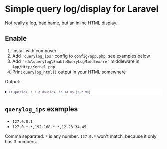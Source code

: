 Simple query log/display for Laravel
====

Not really a log, bad name, but an inline HTML display.

Enable
----

1. Install with composer
2. Add `'querylog_ips'` config to `config/app.php`, see examples below
3. Add `'rdx\querylog\EnableQueryLogMiddleware'` middleware in `App/Http/Kernel.php`
4. Print `querylog_html()` output in your HTML somewhere

Output:

![querylog output](https://raw.githubusercontent.com/rudiedirkx/laravel-querylog/master/output.png)

`querylog_ips` examples
----

- `127.0.0.1`
- `127.0.*.*,192.168.*.*,12.23.34.45`

Comma separated. `*` is any number. `127.0.*` won't match, because it only has 3 numbers.
